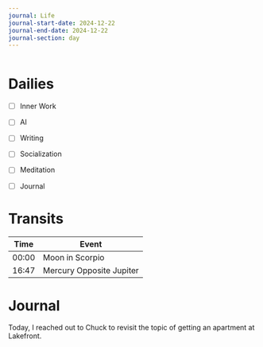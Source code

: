 ```yaml
---
journal: Life
journal-start-date: 2024-12-22
journal-end-date: 2024-12-22
journal-section: day
---
```


```calendar-nav
```

# Dailies

- [ ] Inner Work
- [ ] AI
- [ ] Writing
- [ ] Socialization
- [ ] Meditation
- [ ] Journal


# Transits

| Time | Event |
|------|-------|
| 00:00 | Moon in Scorpio |
| 16:47 | Mercury Opposite Jupiter |



# Journal

Today, I reached out to Chuck to revisit the topic of getting an apartment at Lakefront. 
